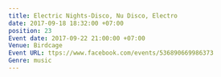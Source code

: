 ```yaml
---
title: Electric Nights-Disco, Nu Disco, Electro
date: 2017-09-18 18:32:00 +07:00
position: 23
Event date: 2017-09-22 21:00:00 +07:00
Venue: Birdcage
Event URL: ttps://www.facebook.com/events/536890669986373
Genre: music
---
```


